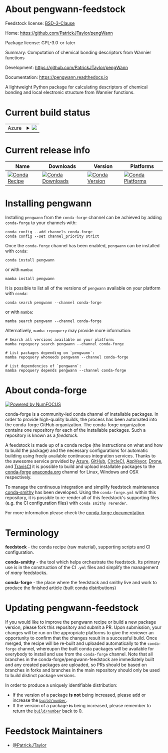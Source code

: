 About pengwann-feedstock
========================

Feedstock license: [BSD-3-Clause](https://github.com/conda-forge/pengwann-feedstock/blob/main/LICENSE.txt)

Home: https://github.com/PatrickJTaylor/pengWann

Package license: GPL-3.0-or-later

Summary: Computation of chemical bonding descriptors from Wannier functions

Development: https://github.com/PatrickJTaylor/pengWann

Documentation: https://pengwann.readthedocs.io

A lightweight Python package for calculating descriptors of chemical bonding and
local electronic structure from Wannier functions.


Current build status
====================


<table>
    
  <tr>
    <td>Azure</td>
    <td>
      <details>
        <summary>
          <a href="https://dev.azure.com/conda-forge/feedstock-builds/_build/latest?definitionId=25362&branchName=main">
            <img src="https://dev.azure.com/conda-forge/feedstock-builds/_apis/build/status/pengwann-feedstock?branchName=main">
          </a>
        </summary>
        <table>
          <thead><tr><th>Variant</th><th>Status</th></tr></thead>
          <tbody><tr>
              <td>linux_64_python3.10.____cpython</td>
              <td>
                <a href="https://dev.azure.com/conda-forge/feedstock-builds/_build/latest?definitionId=25362&branchName=main">
                  <img src="https://dev.azure.com/conda-forge/feedstock-builds/_apis/build/status/pengwann-feedstock?branchName=main&jobName=linux&configuration=linux%20linux_64_python3.10.____cpython" alt="variant">
                </a>
              </td>
            </tr><tr>
              <td>linux_64_python3.11.____cpython</td>
              <td>
                <a href="https://dev.azure.com/conda-forge/feedstock-builds/_build/latest?definitionId=25362&branchName=main">
                  <img src="https://dev.azure.com/conda-forge/feedstock-builds/_apis/build/status/pengwann-feedstock?branchName=main&jobName=linux&configuration=linux%20linux_64_python3.11.____cpython" alt="variant">
                </a>
              </td>
            </tr><tr>
              <td>linux_64_python3.12.____cpython</td>
              <td>
                <a href="https://dev.azure.com/conda-forge/feedstock-builds/_build/latest?definitionId=25362&branchName=main">
                  <img src="https://dev.azure.com/conda-forge/feedstock-builds/_apis/build/status/pengwann-feedstock?branchName=main&jobName=linux&configuration=linux%20linux_64_python3.12.____cpython" alt="variant">
                </a>
              </td>
            </tr><tr>
              <td>osx_64_python3.10.____cpython</td>
              <td>
                <a href="https://dev.azure.com/conda-forge/feedstock-builds/_build/latest?definitionId=25362&branchName=main">
                  <img src="https://dev.azure.com/conda-forge/feedstock-builds/_apis/build/status/pengwann-feedstock?branchName=main&jobName=osx&configuration=osx%20osx_64_python3.10.____cpython" alt="variant">
                </a>
              </td>
            </tr><tr>
              <td>osx_64_python3.11.____cpython</td>
              <td>
                <a href="https://dev.azure.com/conda-forge/feedstock-builds/_build/latest?definitionId=25362&branchName=main">
                  <img src="https://dev.azure.com/conda-forge/feedstock-builds/_apis/build/status/pengwann-feedstock?branchName=main&jobName=osx&configuration=osx%20osx_64_python3.11.____cpython" alt="variant">
                </a>
              </td>
            </tr><tr>
              <td>osx_64_python3.12.____cpython</td>
              <td>
                <a href="https://dev.azure.com/conda-forge/feedstock-builds/_build/latest?definitionId=25362&branchName=main">
                  <img src="https://dev.azure.com/conda-forge/feedstock-builds/_apis/build/status/pengwann-feedstock?branchName=main&jobName=osx&configuration=osx%20osx_64_python3.12.____cpython" alt="variant">
                </a>
              </td>
            </tr><tr>
              <td>win_64_python3.10.____cpython</td>
              <td>
                <a href="https://dev.azure.com/conda-forge/feedstock-builds/_build/latest?definitionId=25362&branchName=main">
                  <img src="https://dev.azure.com/conda-forge/feedstock-builds/_apis/build/status/pengwann-feedstock?branchName=main&jobName=win&configuration=win%20win_64_python3.10.____cpython" alt="variant">
                </a>
              </td>
            </tr><tr>
              <td>win_64_python3.11.____cpython</td>
              <td>
                <a href="https://dev.azure.com/conda-forge/feedstock-builds/_build/latest?definitionId=25362&branchName=main">
                  <img src="https://dev.azure.com/conda-forge/feedstock-builds/_apis/build/status/pengwann-feedstock?branchName=main&jobName=win&configuration=win%20win_64_python3.11.____cpython" alt="variant">
                </a>
              </td>
            </tr><tr>
              <td>win_64_python3.12.____cpython</td>
              <td>
                <a href="https://dev.azure.com/conda-forge/feedstock-builds/_build/latest?definitionId=25362&branchName=main">
                  <img src="https://dev.azure.com/conda-forge/feedstock-builds/_apis/build/status/pengwann-feedstock?branchName=main&jobName=win&configuration=win%20win_64_python3.12.____cpython" alt="variant">
                </a>
              </td>
            </tr>
          </tbody>
        </table>
      </details>
    </td>
  </tr>
</table>

Current release info
====================

| Name | Downloads | Version | Platforms |
| --- | --- | --- | --- |
| [![Conda Recipe](https://img.shields.io/badge/recipe-pengwann-green.svg)](https://anaconda.org/conda-forge/pengwann) | [![Conda Downloads](https://img.shields.io/conda/dn/conda-forge/pengwann.svg)](https://anaconda.org/conda-forge/pengwann) | [![Conda Version](https://img.shields.io/conda/vn/conda-forge/pengwann.svg)](https://anaconda.org/conda-forge/pengwann) | [![Conda Platforms](https://img.shields.io/conda/pn/conda-forge/pengwann.svg)](https://anaconda.org/conda-forge/pengwann) |

Installing pengwann
===================

Installing `pengwann` from the `conda-forge` channel can be achieved by adding `conda-forge` to your channels with:

```
conda config --add channels conda-forge
conda config --set channel_priority strict
```

Once the `conda-forge` channel has been enabled, `pengwann` can be installed with `conda`:

```
conda install pengwann
```

or with `mamba`:

```
mamba install pengwann
```

It is possible to list all of the versions of `pengwann` available on your platform with `conda`:

```
conda search pengwann --channel conda-forge
```

or with `mamba`:

```
mamba search pengwann --channel conda-forge
```

Alternatively, `mamba repoquery` may provide more information:

```
# Search all versions available on your platform:
mamba repoquery search pengwann --channel conda-forge

# List packages depending on `pengwann`:
mamba repoquery whoneeds pengwann --channel conda-forge

# List dependencies of `pengwann`:
mamba repoquery depends pengwann --channel conda-forge
```


About conda-forge
=================

[![Powered by
NumFOCUS](https://img.shields.io/badge/powered%20by-NumFOCUS-orange.svg?style=flat&colorA=E1523D&colorB=007D8A)](https://numfocus.org)

conda-forge is a community-led conda channel of installable packages.
In order to provide high-quality builds, the process has been automated into the
conda-forge GitHub organization. The conda-forge organization contains one repository
for each of the installable packages. Such a repository is known as a *feedstock*.

A feedstock is made up of a conda recipe (the instructions on what and how to build
the package) and the necessary configurations for automatic building using freely
available continuous integration services. Thanks to the awesome service provided by
[Azure](https://azure.microsoft.com/en-us/services/devops/), [GitHub](https://github.com/),
[CircleCI](https://circleci.com/), [AppVeyor](https://www.appveyor.com/),
[Drone](https://cloud.drone.io/welcome), and [TravisCI](https://travis-ci.com/)
it is possible to build and upload installable packages to the
[conda-forge](https://anaconda.org/conda-forge) [anaconda.org](https://anaconda.org/)
channel for Linux, Windows and OSX respectively.

To manage the continuous integration and simplify feedstock maintenance
[conda-smithy](https://github.com/conda-forge/conda-smithy) has been developed.
Using the ``conda-forge.yml`` within this repository, it is possible to re-render all of
this feedstock's supporting files (e.g. the CI configuration files) with ``conda smithy rerender``.

For more information please check the [conda-forge documentation](https://conda-forge.org/docs/).

Terminology
===========

**feedstock** - the conda recipe (raw material), supporting scripts and CI configuration.

**conda-smithy** - the tool which helps orchestrate the feedstock.
                   Its primary use is in the construction of the CI ``.yml`` files
                   and simplify the management of *many* feedstocks.

**conda-forge** - the place where the feedstock and smithy live and work to
                  produce the finished article (built conda distributions)


Updating pengwann-feedstock
===========================

If you would like to improve the pengwann recipe or build a new
package version, please fork this repository and submit a PR. Upon submission,
your changes will be run on the appropriate platforms to give the reviewer an
opportunity to confirm that the changes result in a successful build. Once
merged, the recipe will be re-built and uploaded automatically to the
`conda-forge` channel, whereupon the built conda packages will be available for
everybody to install and use from the `conda-forge` channel.
Note that all branches in the conda-forge/pengwann-feedstock are
immediately built and any created packages are uploaded, so PRs should be based
on branches in forks and branches in the main repository should only be used to
build distinct package versions.

In order to produce a uniquely identifiable distribution:
 * If the version of a package **is not** being increased, please add or increase
   the [``build/number``](https://docs.conda.io/projects/conda-build/en/latest/resources/define-metadata.html#build-number-and-string).
 * If the version of a package **is** being increased, please remember to return
   the [``build/number``](https://docs.conda.io/projects/conda-build/en/latest/resources/define-metadata.html#build-number-and-string)
   back to 0.

Feedstock Maintainers
=====================

* [@PatrickJTaylor](https://github.com/PatrickJTaylor/)

